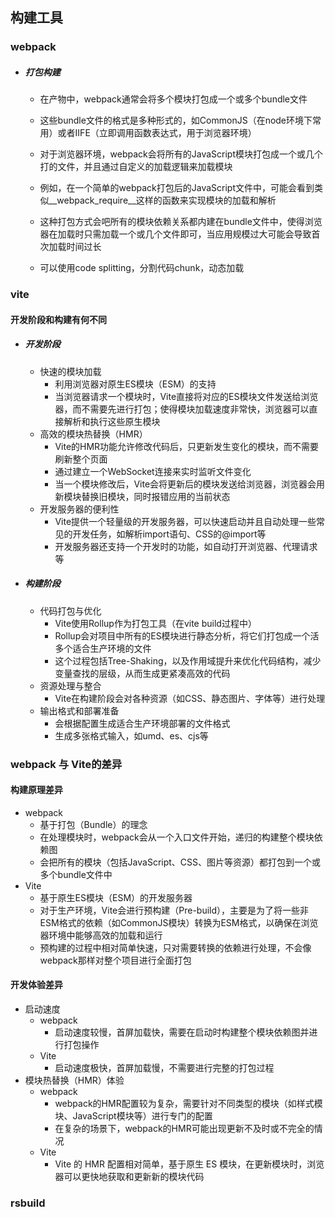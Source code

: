 ## 构建工具

### webpack

- ##### 打包构建

  - 在产物中，webpack通常会将多个模块打包成一个或多个bundle文件
  - 这些bundle文件的格式是多种形式的，如CommonJS（在node环境下常用）或者IIFE（立即调用函数表达式，用于浏览器环境）
  - 对于浏览器环境，webpack会将所有的JavaScript模块打包成一个或几个打的文件，并且通过自定义的加载逻辑来加载模块
  - 例如，在一个简单的webpack打包后的JavaScript文件中，可能会看到类似__webpack_require\_\_这样的函数来实现模块的加载和解析

  - 这种打包方式会吧所有的模块依赖关系都内建在bundle文件中，使得浏览器在加载时只需加载一个或几个文件即可，当应用规模过大可能会导致首次加载时间过长
  - 可以使用code splitting，分割代码chunk，动态加载

### vite

#### 开发阶段和构建有何不同

- ##### 开发阶段

  - 快速的模块加载
    - 利用浏览器对原生ES模块（ESM）的支持
    - 当浏览器请求一个模块时，Vite直接将对应的ES模块文件发送给浏览器，而不需要先进行打包；使得模块加载速度非常快，浏览器可以直接解析和执行这些原生模块
  - 高效的模块热替换（HMR）
    - Vite的HMR功能允许修改代码后，只更新发生变化的模块，而不需要刷新整个页面
    - 通过建立一个WebSocket连接来实时监听文件变化
    - 当一个模块修改后，Vite会将更新后的模块发送给浏览器，浏览器会用新模块替换旧模块，同时报错应用的当前状态
  - 开发服务器的便利性
    - Vite提供一个轻量级的开发服务器，可以快速启动并且自动处理一些常见的开发任务，如解析import语句、CSS的@import等
    - 开发服务器还支持一个开发时的功能，如自动打开浏览器、代理请求等

- ##### 构建阶段

  - 代码打包与优化
    - Vite使用Rollup作为打包工具（在vite build过程中）
    - Rollup会对项目中所有的ES模块进行静态分析，将它们打包成一个活多个适合生产环境的文件
    - 这个过程包括Tree-Shaking，以及作用域提升来优化代码结构，减少变量查找的层级，从而生成更紧凑高效的代码
  - 资源处理与整合
    - Vite在构建阶段会对各种资源（如CSS、静态图片、字体等）进行处理
  - 输出格式和部署准备
    - 会根据配置生成适合生产环境部署的文件格式
    - 生成多张格式输入，如umd、es、cjs等

### webpack 与  Vite的差异

#### 构建原理差异

- webpack
  - 基于打包（Bundle）的理念
  - 在处理模块时，webpack会从一个入口文件开始，递归的构建整个模块依赖图
  - 会把所有的模块（包括JavaScript、CSS、图片等资源）都打包到一个或多个bundle文件中
- Vite
  - 基于原生ES模块（ESM）的开发服务器
  - 对于生产环境，Vite会进行预构建（Pre-build），主要是为了将一些非ESM格式的依赖（如CommonJS模块）转换为ESM格式，以确保在浏览器环境中能够高效的加载和运行
  - 预构建的过程中相对简单快速，只对需要转换的依赖进行处理，不会像webpack那样对整个项目进行全面打包

#### 开发体验差异

- 启动速度
  - webpack
    - 启动速度较慢，首屏加载快，需要在启动时构建整个模块依赖图并进行打包操作
  - Vite
    - 启动速度极快，首屏加载慢，不需要进行完整的打包过程
- 模块热替换（HMR）体验
  - webpack
    - webpack的HMR配置较为复杂，需要针对不同类型的模块（如样式模块、JavaScript模块等）进行专门的配置
    - 在复杂的场景下，webpack的HMR可能出现更新不及时或不完全的情况
  - Vite
    - Vite 的 HMR 配置相对简单，基于原生 ES 模块，在更新模块时，浏览器可以更快地获取和更新新的模块代码

### rsbuild
